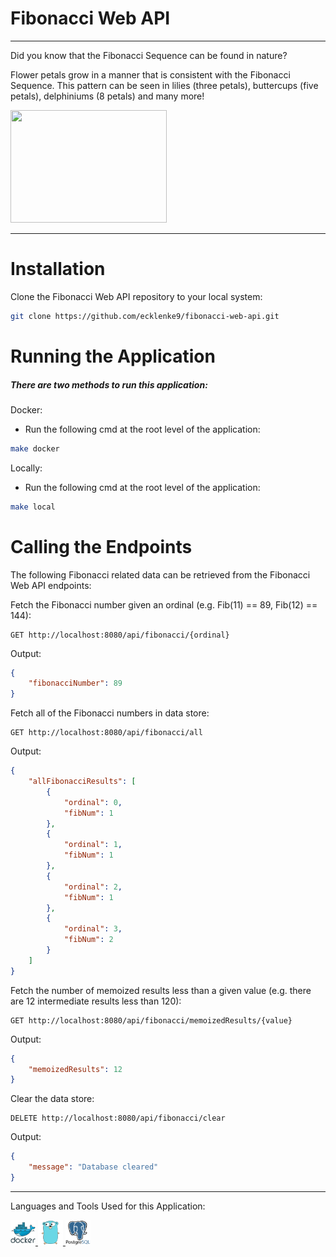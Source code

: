 <h1>Fibonacci Web API</h1>

---

<p align="left">Did you know that the Fibonacci Sequence can be found in nature?</p>
<p align="left">Flower petals grow in a manner that is consistent with the Fibonacci Sequence. This pattern can be seen in lilies (three petals), buttercups (five petals), delphiniums (8 petals) and many more!</p>

<p align="left"><img src="https://i0.wp.com/eminimind.com/wp-content/uploads/2018/06/Fibonacci-Nature.jpg?fit=1024%2C768&ssl=1" width="250" height="180"/></p>

---

<h1>Installation</h1>
Clone the Fibonacci Web API repository to your local system:

```sh 
git clone https://github.com/ecklenke9/fibonacci-web-api.git
```


<h1>Running the Application</h1>
<h5>There are two methods to run this application:</h5>

Docker:
* Run the following cmd at the root level of the application:
```sh 
make docker
```

Locally:
* Run the following cmd at the root level of the application:
```sh 
make local
```

<h1>Calling the Endpoints</h1>
The following Fibonacci related data can be retrieved from the Fibonacci Web API endpoints: 

Fetch the Fibonacci number given an ordinal (e.g. Fib(11) == 89, Fib(12) == 144):
```http request
GET http://localhost:8080/api/fibonacci/{ordinal}
```
Output:
```json
{
    "fibonacciNumber": 89
}
```
Fetch all of the Fibonacci numbers in data store:
```http request
GET http://localhost:8080/api/fibonacci/all
```
Output: 
```json
{
    "allFibonacciResults": [
        {
            "ordinal": 0,
            "fibNum": 1
        },
        {
            "ordinal": 1,
            "fibNum": 1
        },
        {
            "ordinal": 2,
            "fibNum": 1
        },
        {
            "ordinal": 3,
            "fibNum": 2
        }
    ]
}
```
Fetch the number of memoized results less than a given value (e.g. there are 12 intermediate results less than 120):
```http request
GET http://localhost:8080/api/fibonacci/memoizedResults/{value}
```
Output:
```json
{
    "memoizedResults": 12
}
```
Clear the data store:
```http request
DELETE http://localhost:8080/api/fibonacci/clear
```
Output:
```json
{
    "message": "Database cleared"
}
```

---
Languages and Tools Used for this Application:
<p align="left"> <a href="https://www.docker.com/" target="_blank"> <img src="https://raw.githubusercontent.com/devicons/devicon/master/icons/docker/docker-original-wordmark.svg" alt="docker" width="40" height="40"/> </a> <a href="https://golang.org" target="_blank"> <img src="https://raw.githubusercontent.com/devicons/devicon/master/icons/go/go-original.svg" alt="go" width="40" height="40"/> </a> <a href="https://www.postgresql.org" target="_blank"> <img src="https://raw.githubusercontent.com/devicons/devicon/master/icons/postgresql/postgresql-original-wordmark.svg" alt="postgresql" width="40" height="40"/> </a> </p>
